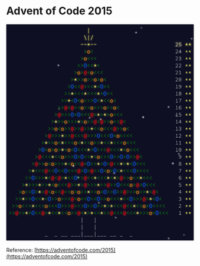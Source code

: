 # Advent of Code 2015

![](complete.png)

Reference: [https://adventofcode.com/2015](https://adventofcode.com/2015)
